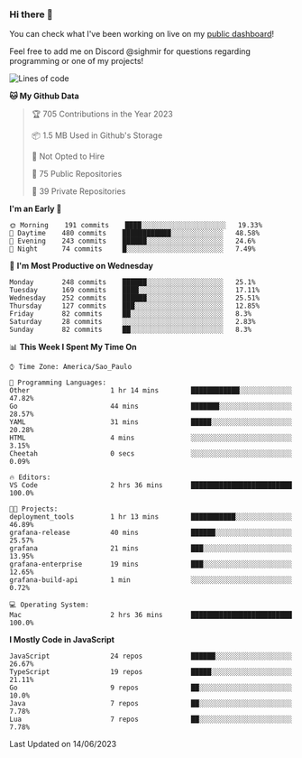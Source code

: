 ### Hi there 👋

<!--
**guicaulada/guicaulada** is a ✨ _special_ ✨ repository because its `README.md` (this file) appears on your GitHub profile.

Here are some ideas to get you started:

- 🔭 I’m currently working on ...
- 🌱 I’m currently learning ...
- 👯 I’m looking to collaborate on ...
- 🤔 I’m looking for help with ...
- 💬 Ask me about ...
- 📫 How to reach me: ...
- 😄 Pronouns: ...
- ⚡ Fun fact: ...
-->

You can check what I've been working on live on my [public dashboard](https://guicaulada.grafana.net/public-dashboards/7b7f644500ec4e6cb5d7a4e7b5ed0dab)!

Feel free to add me on Discord @sighmir for questions regarding programming or one of my projects!

<!--START_SECTION:waka-->
![Lines of code](https://img.shields.io/badge/From%20Hello%20World%20I%27ve%20Written-11.0%20million%20lines%20of%20code-blue)

**🐱 My Github Data** 

> 🏆 705 Contributions in the Year 2023
 > 
> 📦 1.5 MB Used in Github's Storage 
 > 
> 🚫 Not Opted to Hire
 > 
> 📜 75 Public Repositories 
 > 
> 🔑 39 Private Repositories  
 > 
**I'm an Early 🐤** 

```text
🌞 Morning    191 commits    ████░░░░░░░░░░░░░░░░░░░░░   19.33% 
🌆 Daytime    480 commits    ████████████░░░░░░░░░░░░░   48.58% 
🌃 Evening    243 commits    ██████░░░░░░░░░░░░░░░░░░░   24.6% 
🌙 Night      74 commits     █░░░░░░░░░░░░░░░░░░░░░░░░   7.49%

```
📅 **I'm Most Productive on Wednesday** 

```text
Monday       248 commits    ██████░░░░░░░░░░░░░░░░░░░   25.1% 
Tuesday      169 commits    ████░░░░░░░░░░░░░░░░░░░░░   17.11% 
Wednesday    252 commits    ██████░░░░░░░░░░░░░░░░░░░   25.51% 
Thursday     127 commits    ███░░░░░░░░░░░░░░░░░░░░░░   12.85% 
Friday       82 commits     ██░░░░░░░░░░░░░░░░░░░░░░░   8.3% 
Saturday     28 commits     ░░░░░░░░░░░░░░░░░░░░░░░░░   2.83% 
Sunday       82 commits     ██░░░░░░░░░░░░░░░░░░░░░░░   8.3%

```


📊 **This Week I Spent My Time On** 

```text
⌚︎ Time Zone: America/Sao_Paulo

💬 Programming Languages: 
Other                    1 hr 14 mins        ████████████░░░░░░░░░░░░░   47.82% 
Go                       44 mins             ███████░░░░░░░░░░░░░░░░░░   28.57% 
YAML                     31 mins             █████░░░░░░░░░░░░░░░░░░░░   20.28% 
HTML                     4 mins              ░░░░░░░░░░░░░░░░░░░░░░░░░   3.15% 
Cheetah                  0 secs              ░░░░░░░░░░░░░░░░░░░░░░░░░   0.09%

🔥 Editors: 
VS Code                  2 hrs 36 mins       █████████████████████████   100.0%

🐱‍💻 Projects: 
deployment_tools         1 hr 13 mins        ███████████░░░░░░░░░░░░░░   46.89% 
grafana-release          40 mins             ██████░░░░░░░░░░░░░░░░░░░   25.57% 
grafana                  21 mins             ███░░░░░░░░░░░░░░░░░░░░░░   13.95% 
grafana-enterprise       19 mins             ███░░░░░░░░░░░░░░░░░░░░░░   12.65% 
grafana-build-api        1 min               ░░░░░░░░░░░░░░░░░░░░░░░░░   0.72%

💻 Operating System: 
Mac                      2 hrs 36 mins       █████████████████████████   100.0%

```

**I Mostly Code in JavaScript** 

```text
JavaScript               24 repos            ██████░░░░░░░░░░░░░░░░░░░   26.67% 
TypeScript               19 repos            █████░░░░░░░░░░░░░░░░░░░░   21.11% 
Go                       9 repos             ██░░░░░░░░░░░░░░░░░░░░░░░   10.0% 
Java                     7 repos             ██░░░░░░░░░░░░░░░░░░░░░░░   7.78% 
Lua                      7 repos             ██░░░░░░░░░░░░░░░░░░░░░░░   7.78%

```



 Last Updated on 14/06/2023
<!--END_SECTION:waka-->
